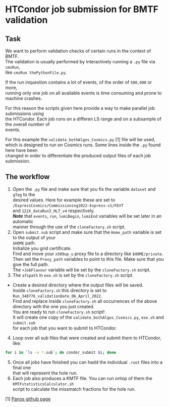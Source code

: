 # HTCondor job submission for BMTF validation
## Task
We want to perform validation checks of certain runs in the context of BMTF.  
The validation is usually performed by interactively running a `.py` file via `cmsRun`,  
like `cmsRun thePythonFile.py`.  

If the run inquestion contains a lot of events, of the order of `500,000` or more,  
running only one job on all available events is time consuming and prone to machine crashes.

For this reason the scripts given here provide a way to make parallel job submissions using  
the HTCondor. Each job runs on a differen LS range and on a subsample of the overall number of  
events.

For this example the `validate_bothAlgos_Cosmics.py` [1] file will be used,  
which is designed to run on Cosmics runs. Some lines inside the `.py` found here have been  
changed in order to differentiate the produced output files of each job submission.

## The workflow
 1. Open the `.py` file and make sure that you fix the variable `dataset` and `gTag` to the  
desired values. Here for example these are set to `/ExpressCosmics/Commissioning2022-Express-v1/FEVT`  
and `122X_dataRun3_HLT_v4` respectively.  
***Note*** that `events`, `run`, `lumiBegin`, `lumiEnd` variables will be set later in an automatic  
manner through the use of the `cloneFactory.sh` script.
2. Open `submit.sub` script and make sure that the `Home_path` variable is set to the output of your  
`$HOME` path.  
Initialize you grid certificate.  
Find and move your `x509up_u` proxy file to a directory like `$HOME/private`.  
Then set the `Proxy_path` variables to point to this file. Make sure that you give the full path.  
The `+JobFlavour` variable will be set by the `cloneFactory.sh` script.  
3. The `afspath` in `exe.sh` is set by the `cloneFactory.sh` script.  
- Create a desired directory where the output files will be saved.  
Inside `cloneFactory.sh` this directory is set to `Run_348776_validationDate_06_April_2022`.  
Find and replace inside `cloneFactory.sh` all occurrences of the above directory with the one you just created.  
You are ready to run `cloneFactory.sh` script!  
It will create one copy of the `validate_bothAlgos_Cosmics.py`, `exe.sh` and `submit.sub`  
for each job that you want to submit to HTCondor.  
4. Loop over all sub files that were created and submit them to HTCondor, like:
```bash
for i in `ls -v *.sub`; do condor_submit $i; done
```
5. Once all jobs have finished you can hadd the individual `.root` files into a final one  
that will represent the hole run.
6. Each job also produces a KMTF file. You can run ontop of them the `KMTFstatisticsCalculator.sh`  
script to calculate the missmatch fractions for the hole run.


[1] [Panos github page](https://github.com/panoskatsoulis/ExternalCMSSW/tree/CMSSW_11_2_X)
